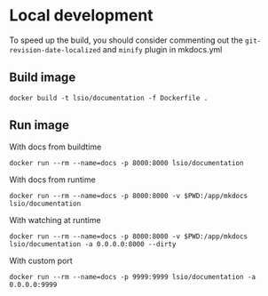 # Local development

To speed up the build, you should consider commenting out the `git-revision-date-localized` and `minify` plugin in mkdocs.yml

## Build image

```shell
docker build -t lsio/documentation -f Dockerfile .
```

## Run image

With docs from buildtime

```shell
docker run --rm --name=docs -p 8000:8000 lsio/documentation
```

With docs from runtime

```shell
docker run --rm --name=docs -p 8000:8000 -v $PWD:/app/mkdocs lsio/documentation
```

With watching at runtime

```shell
docker run --rm --name=docs -p 8000:8000 -v $PWD:/app/mkdocs lsio/documentation -a 0.0.0.0:8000 --dirty
```

With custom port

```shell
docker run --rm --name=docs -p 9999:9999 lsio/documentation -a 0.0.0.0:9999
```
